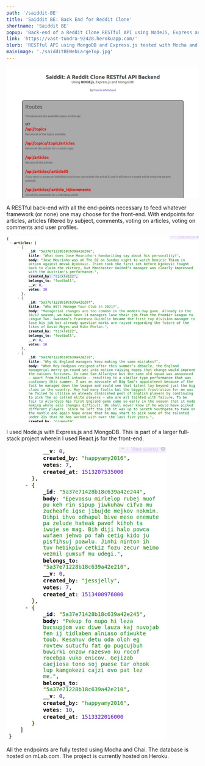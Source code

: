 ```yaml
---
path: '/saiddit-BE'
title: 'Saiddit BE: Back End for Reddit Clone'
shortname: 'Saiddit BE'
popup: 'Back-end of a Reddit Clone RESTful API using NodeJS, Express and MongoDB'
link: 'https://vast-tundra-92428.herokuapp.com/'
blurb: 'RESTful API using MongoDB and Express.js tested with Mocha and Chai'
mainimage: './saidditBEWebLargeTop.jpg'
---
```


![Front page of Saiddit BE using Node.js, Express.js and MongoDB](saidditBEWebLargeTop.jpg)  

A RESTful back-end with all the end-points necessary to feed whatever framework (or none) one may choose for the front-end. With endpoints for articles, articles filtered by subject, comments, voting on articles, voting on comments and user profiles.

![Saiddit BE JSON data returned on a query](saidditBEMiddle.jpg)  

I used Node.js with Express.js and MongoDB. This is part of a larger full-stack project wherein I used React.js for the front-end.

![Saiddit BE JSON data returned on a query](saidditBESmall.jpg)  

All the endpoints are fully tested using Mocha and Chai. The database is hosted on mLab.com. The project is currently hosted on Heroku.
